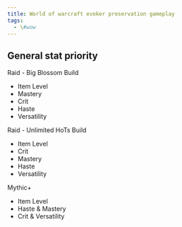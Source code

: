 ```yaml
---
title: World of warcraft evoker preservation gameplay
tags:
  - \#wow
---
```


## General stat priority

Raid - Big Blossom Build

- Item Level
- Mastery
- Crit
- Haste
- Versatility

Raid - Unlimited HoTs Build

- Item Level
- Crit
- Mastery
- Haste
- Versatility

Mythic+

- Item Level
- Haste & Mastery
- Crit & Versatility

[preservation]:
  https://www.wowhead.com/guide/classes/evoker/preservation/overview-pve-healer
